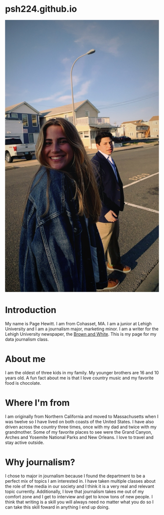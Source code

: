 # psh224.github.io

![Profile](https://github.com/psh224/psh224.github.io/blob/main/IMG_7616.jpg)

# Introduction
My name is Page Hewitt. I am from Cohasset, MA. I am a junior at Lehigh University and I am a journalism major, marketing minor. I am a writer for the Lehigh University newspaper, the [Brown and White](https://thebrownandwhite.com/). This is my page for my data journalism class.

# About me
I am the oldest of three kids in my family. My younger brothers are 16 and 10 years old. A fun fact about me is that I love country music and my favorite food is chocolate. 

# Where I'm from
I am originally from Northern California and moved to Massachusetts when I was twelve so I have lived on both coasts of the United States. I have also driven across the country three times, once with my dad and twice with my grandmother. Some of my favorite places to see were the Grand Canyon, Arches and Yosemite National Parks and New Orleans. I love to travel and stay active outside.

# Why journalism?
I chose to major in journalism because I found the department to be a perfect mix of topics I am interested in. I have taken multiple classes about the role of the media in our society and I think it is a very real and relevant topic currently. Additionally, I love that journalism takes me out of my comfort zone and I get to interview and get to know tons of new people. I think that writing is a skill you will always need no matter what you do so I can take this skill foward in anything I end up doing.
